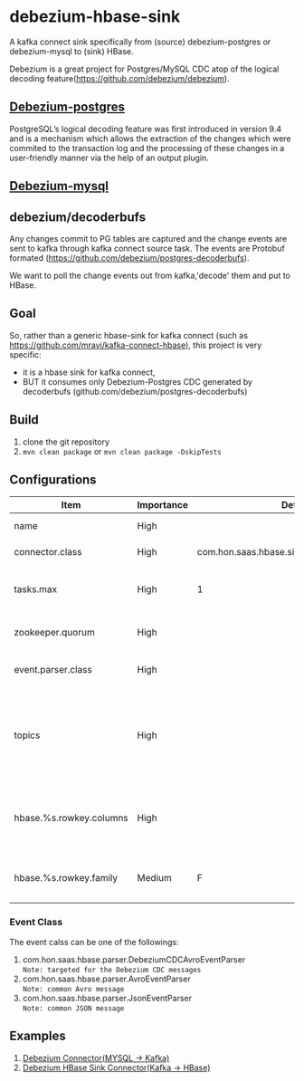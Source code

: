 # debezium-hbase-sink
A kafka connect sink specifically from (source) debezium-postgres or debezium-mysql to (sink) HBase.

Debezium is a great project for Postgres/MySQL CDC atop of the logical decoding feature(https://github.com/debezium/debezium).

## [Debezium-postgres](http://debezium.io/docs/connectors/postgresql/)
PostgreSQL’s logical decoding feature was first introduced in version 9.4 and is a mechanism which allows the extraction of the changes which were commited to the transaction log and the processing of these changes in a user-friendly manner via the help of an output plugin.

## [Debezium-mysql](http://debezium.io/docs/connectors/mysql/)

## debezium/decoderbufs
Any changes commit to PG tables are captured and the change events are sent to kafka through kafka connect source task. The events are Protobuf formated (https://github.com/debezium/postgres-decoderbufs).

We want to poll the change events out from kafka,'decode' them and put to HBase.

## Goal
So, rather than a generic hbase-sink for kafka connect (such as https://github.com/mravi/kafka-connect-hbase), this project is very specific:
- it is a hbase sink for kafka connect,
- BUT it consumes only Debezium-Postgres CDC generated by decoderbufs (github.com/debezium/postgres-decoderbufs)

## Build
1. clone the git repository  
2. `mvn clean package` or `mvn clean package -DskipTests`

## Configurations

| Item               	| Importance 	| Default 	| Comment                                    	|
|--------------------	|------------	|---------	|--------------------------------------------	|
| name              | High          |          | Unique name of the Connector |
| connector.class | High    | com.hon.saas.hbase.sink.HBaseSinkConnector | Sink connector to HBase|
| tasks.max             | High          |  1        | Has to be in 1 to make sure CDC happenes in sequence|
| zookeeper.quorum   	| High       	|         	| Zookeeper quorum of HBase cluster          	|
| event.parser.class 	| High       	|         	| Event parser class to parse the SinkRecord   |
| topics                  	| High           	|         	| Topics to be comsumed from, comma separated. Topic name will be mapped to the name of HBase table     	|
| hbase.%s.rowkey.columns  | High  |     | rowkey columns per kafka topic. Each topic needs to define its own rowkey.columns  |
| hbase.%s.rowkey.family  | Medium |  F   | Column family for corresponding HBase table |

### Event Class  
The event calss can be one of the followings:  
1. com.hon.saas.hbase.parser.DebeziumCDCAvroEventParser  
`Note: targeted for the Debezium CDC messages`  
2. com.hon.saas.hbase.parser.AvroEventParser  
`Note: common Avro message`    
3. com.hon.saas.hbase.parser.JsonEventParser  
`Note: common JSON message`

## Examples  
1. [Debezium Connector(MYSQL -> Kafka)](./examples/debezium_mysql_to_kafka.properties "Debezium Connector(MYSQL -> Kafka)")
2. [Debezium HBase Sink Connector(Kafka -> HBase)](./examples/debezium_kafka_to_hbase.properties "HBase Sink Connector(Kafka -> HBase)")

